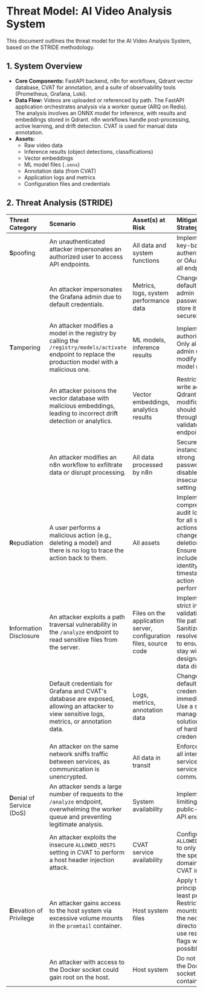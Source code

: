 # Threat Model: AI Video Analysis System

This document outlines the threat model for the AI Video Analysis System, based on the STRIDE methodology.

## 1. System Overview

- **Core Components:** FastAPI backend, n8n for workflows, Qdrant vector database, CVAT for annotation, and a suite of observability tools (Prometheus, Grafana, Loki).
- **Data Flow:** Videos are uploaded or referenced by path. The FastAPI application orchestrates analysis via a worker queue (ARQ on Redis). The analysis involves an ONNX model for inference, with results and embeddings stored in Qdrant. n8n workflows handle post-processing, active learning, and drift detection. CVAT is used for manual data annotation.
- **Assets:**
  - Raw video data
  - Inference results (object detections, classifications)
  - Vector embeddings
  - ML model files (`.onnx`)
  - Annotation data (from CVAT)
  - Application logs and metrics
  - Configuration files and credentials

## 2. Threat Analysis (STRIDE)

| Threat Category             | Scenario                                                                                                                                               | Asset(s) at Risk                                                  | Mitigation Strategy                                                                                                                                                       |
| :-------------------------- | :----------------------------------------------------------------------------------------------------------------------------------------------------- | :---------------------------------------------------------------- | :------------------------------------------------------------------------------------------------------------------------------------------------------------------------ |
| **S**poofing                | An unauthenticated attacker impersonates an authorized user to access API endpoints.                                                                   | All data and system functions                                     | Implement API key-based authentication or OAuth2 for all endpoints.                                                                                                       |
|                             | An attacker impersonates the Grafana admin due to default credentials.                                                                                 | Metrics, logs, system performance data                            | Change the default Grafana admin password and store it securely.                                                                                                          |
| **T**ampering               | An attacker modifies a model in the registry by calling the `/registry/models/activate` endpoint to replace the production model with a malicious one. | ML models, inference results                                      | Implement authorization. Only allow admin users to modify the model registry.                                                                                             |
|                             | An attacker poisons the vector database with malicious embeddings, leading to incorrect drift detection or analytics.                                  | Vector embeddings, analytics results                              | Restrict direct write access to Qdrant. All data modifications should go through a validated API endpoint.                                                                |
|                             | An attacker modifies an n8n workflow to exfiltrate data or disrupt processing.                                                                         | All data processed by n8n                                         | Secure the n8n instance with a strong password and disable insecure cookie settings.                                                                                      |
| **R**epudiation             | A user performs a malicious action (e.g., deleting a model) and there is no log to trace the action back to them.                                      | All assets                                                        | Implement comprehensive audit logging for all sensitive actions (model changes, data deletion, etc.). Ensure logs include user identity, timestamp, and action performed. |
| **I**nformation Disclosure  | An attacker exploits a path traversal vulnerability in the `/analyze` endpoint to read sensitive files from the server.                                | Files on the application server, configuration files, source code | Implement strict input validation on all file paths. Sanitize and resolve paths to ensure they stay within a designated data directory.                                   |
|                             | Default credentials for Grafana and CVAT's database are exposed, allowing an attacker to view sensitive logs, metrics, or annotation data.             | Logs, metrics, annotation data                                    | Change all default credentials immediately. Use a secrets management solution instead of hardcoding credentials.                                                          |
|                             | An attacker on the same network sniffs traffic between services, as communication is unencrypted.                                                      | All data in transit                                               | Enforce TLS for all internal service-to-service communication.                                                                                                            |
| **D**enial of Service (DoS) | An attacker sends a large number of requests to the `/analyze` endpoint, overwhelming the worker queue and preventing legitimate analysis.             | System availability                                               | Implement rate limiting on all public-facing API endpoints.                                                                                                               |
|                             | An attacker exploits the insecure `ALLOWED_HOSTS` setting in CVAT to perform a host header injection attack.                                           | CVAT service availability                                         | Configure `ALLOWED_HOSTS` to only include the specific domain of the CVAT instance.                                                                                       |
| **E**levation of Privilege  | An attacker gains access to the host system via excessive volume mounts in the `promtail` container.                                                   | Host system files                                                 | Apply the principle of least privilege. Restrict volume mounts to only the necessary directories and use read-only flags where possible.                                  |
|                             | An attacker with access to the Docker socket could gain root on the host.                                                                              | Host system                                                       | Do not expose the Docker socket to containers.                                                                                                                            |

